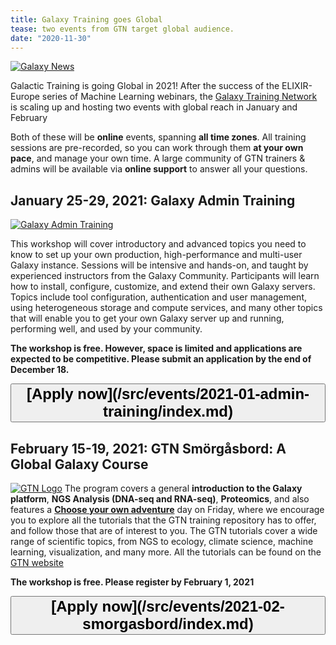 ```yaml
---
title: Galaxy Training goes Global
tease: two events from GTN target global audience.
date: "2020-11-30"
---
```


[<img class="float-right" src="/src/images/galaxy-logos/GalaxyNews.png" alt="Galaxy News"  style="max-width: 15rem;" />](/src/galaxy-updates/index.md)

Galactic Training is going Global in 2021! After the success of the ELIXIR-Europe series of Machine Learning webinars, the [Galaxy Training Network](https://training.galaxyproject.org) is scaling up and hosting two events with global reach in January and February

Both of these will be **online** events, spanning **all time zones**. All training sessions are pre-recorded, so you can work through them **at your own pace**, and manage your own time. A large community of GTN trainers & admins will be available via **online support** to answer all your questions.

## January 25-29, 2021: Galaxy Admin Training

[<img class="float-right" src="/images/galaxy-logos/admin-training-logo.jpg" alt="Galaxy Admin Training" style="max-width: 15rem;" />](https://gxy.io/gat)

This workshop will cover introductory and advanced topics you need to know to set up your own production, high-performance and multi-user Galaxy instance. Sessions will be intensive and hands-on, and taught by experienced instructors from the Galaxy Community. Participants will learn how to install, configure, customize, and extend their own Galaxy servers. Topics include tool configuration, authentication and user management, using heterogeneous storage and compute services, and many other topics that will enable you to get your own Galaxy server up and running, performing well, and used by your community.

**The workshop is free. However, space is limited and applications are expected to be competitive. Please submit an application by the end of December 18.**

<div class="text-center">
<button type="button" class="btn btn-secondary" style="font-size: x-large; font-weight: 600;">
[Apply now](/src/events/2021-01-admin-training/index.md)</button>
</div>

## February 15-19, 2021: GTN Smörgåsbord: A Global Galaxy Course

[<img class="float-right" src="/images/galaxy-logos/GTNLogo1000.png" alt="GTN Logo"  style="max-width: 15rem;" />](https://training.galaxyproject.org)
The program covers a general **introduction to the Galaxy platform**, **NGS Analysis (DNA-seq and RNA-seq)**, **Proteomics**, and also features a [**Choose your own adventure**](https://en.wikipedia.org/wiki/Choose_Your_Own_Adventure) day on Friday, where we encourage you to explore all the tutorials that the GTN training repository has to offer, and follow those that are of interest to you. The GTN tutorials cover a wide range of scientific topics, from NGS to ecology, climate science, machine learning, visualization, and many more. All the tutorials can be found on the [GTN website](https://training.galaxyproject.org)

**The workshop is free. Please register by February 1, 2021**

<div class="text-center">
<button type="button" class="btn btn-secondary" style="font-size: x-large; font-weight: 600;">
[Apply now](/src/events/2021-02-smorgasbord/index.md)</button>
</div>
